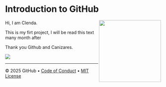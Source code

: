 # Introduction to GitHub

<img src="https://octodex.github.com/images/Professortocat_v2.png" align="right" height="200px" />

Hi, I am Clenda.

This is my firt project, I will be read this text many month after

Thank you Github and Canizares.

[![](https://img.shields.io/badge/Go%20to%20Exercise-%E2%86%92-1f883d?style=for-the-badge&logo=github&labelColor=197935)](https://github.com/cl3npb/primerrepo/issues/1)

---

&copy; 2025 GitHub &bull; [Code of Conduct](https://www.contributor-covenant.org/version/2/1/code_of_conduct/code_of_conduct.md) &bull; [MIT License](https://gh.io/mit)

